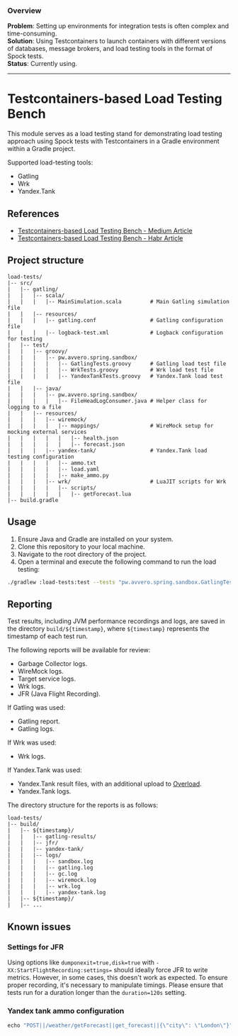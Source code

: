 ### Overview
**Problem**: Setting up environments for integration tests is often complex and time-consuming.\
**Solution**: Using Testcontainers to launch containers with different versions of databases, message brokers, and load testing tools in the format of Spock tests.\
**Status**: Currently using.

----

# Testcontainers-based Load Testing Bench

This module serves as a load testing stand for demonstrating load testing approach using Spock tests with Testcontainers 
in a Gradle environment within a Gradle project.

Supported load-testing tools:
- Gatling
- Wrk
- Yandex.Tank

## References
- [Testcontainers-based Load Testing Bench - Medium Article](https://medium.com/@avvero.abernathy/testcontainers-based-load-testing-bench-112a275f549d)
- [Testcontainers-based Load Testing Bench - Habr Article](https://habr.com/ru/articles/819589/)

## Project structure 

```properties
load-tests/
|-- src/
|   |-- gatling/
|   |   |-- scala/
|   |   |   |-- MainSimulation.scala         # Main Gatling simulation file
|   |   |-- resources/
|   |   |   |-- gatling.conf                 # Gatling configuration file
|   |   |   |-- logback-test.xml             # Logback configuration for testing
|   |-- test/
|   |   |-- groovy/
|   |   |   |-- pw.avvero.spring.sandbox/
|   |   |   |   |-- GatlingTests.groovy      # Gatling load test file
|   |   |   |   |-- WrkTests.groovy          # Wrk load test file
|   |   |   |   |-- YandexTankTests.groovy   # Yandex.Tank load test file
|   |   |-- java/
|   |   |   |-- pw.avvero.spring.sandbox/
|   |   |   |   |-- FileHeadLogConsumer.java # Helper class for logging to a file
|   |   |-- resources/
|   |   |   |-- wiremock/
|   |   |   |   |-- mappings/                # WireMock setup for mocking external services
|   |   |   |   |   |-- health.json          
|   |   |   |   |   |-- forecast.json
|   |   |   |-- yandex-tank/                 # Yandex.Tank load testing configuration
|   |   |   |   |-- ammo.txt
|   |   |   |   |-- load.yaml
|   |   |   |   |-- make_ammo.py
|   |   |   |-- wrk/                         # LuaJIT scripts for Wrk
|   |   |   |   |-- scripts/                 
|   |   |   |   |   |-- getForecast.lua
|-- build.gradle
```

## Usage
1. Ensure Java and Gradle are installed on your system.
2. Clone this repository to your local machine.
3. Navigate to the root directory of the project.
4. Open a terminal and execute the following command to run the load testing:

```bash
./gradlew :load-tests:test --tests "pw.avvero.spring.sandbox.GatlingTests"
```

## Reporting

Test results, including JVM performance recordings and logs, are saved in the directory `build/${timestamp}`, where 
`${timestamp}` represents the timestamp of each test run.

The following reports will be available for review:
- Garbage Collector logs.
- WireMock logs.
- Target service logs.
- Wrk logs.
- JFR (Java Flight Recording).

If Gatling was used:
- Gatling report.
- Gatling logs.

If Wrk was used:
- Wrk logs.

If Yandex.Tank was used:
- Yandex.Tank result files, with an additional upload to [Overload](https://overload.yandex.net/).
- Yandex.Tank logs.

The directory structure for the reports is as follows:
```
load-tests/
|-- build/
|   |-- ${timestamp}/
|   |   |-- gatling-results/
|   |   |-- jfr/
|   |   |-- yandex-tank/
|   |   |-- logs/
|   |   |   |-- sandbox.log
|   |   |   |-- gatling.log
|   |   |   |-- gc.log
|   |   |   |-- wiremock.log
|   |   |   |-- wrk.log
|   |   |   |-- yandex-tank.log
|   |-- ${timestamp}/
|   |-- ...
```

## Known issues

### Settings for JFR
Using options like `dumponexit=true,disk=true` with `-XX:StartFlightRecording:settings=` should ideally force JFR 
to write metrics. However, in some cases, this doesn't work as expected. To ensure proper recording, it's necessary 
to manipulate timings. Please ensure that tests run for a duration longer than the `duration=120s` setting.

### Yandex tank ammo configuration
```python
echo "POST||/weather/getForecast||get_forecast||{\"city\": \"London\"}" | python3 load-tests/src/test/resources/yandex-tank/make_ammo.py
```
